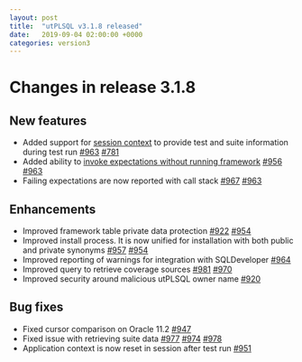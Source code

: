 ```yaml
---
layout: post
title:  "utPLSQL v3.1.8 released"
date:   2019-09-04 02:00:00 +0000
categories: version3
---
```


# Changes in release 3.1.8

## New features

- Added support for [session context](https://github.com/utPLSQL/utPLSQL/blob/v3.1.8/docs/userguide/annotations.md#sys_context) to provide test and suite information during test run [#963](https://github.com/utPLSQL/utPLSQL/issues/963) [#781](https://github.com/utPLSQL/utPLSQL/issues/781) 
- Added ability to [invoke expectations without running framework](https://github.com/utPLSQL/utPLSQL/blob/v3.1.8/docs/userguide/expectations.md#running-expectations-outside-utplsql-framework) [#956](https://github.com/utPLSQL/utPLSQL/issues/956) [#963](https://github.com/utPLSQL/utPLSQL/issues/963)
- Failing expectations are now reported with call stack [#967](https://github.com/utPLSQL/utPLSQL/issues/967) [#963](https://github.com/utPLSQL/utPLSQL/issues/963)

## Enhancements

- Improved framework table private data protection [#922](https://github.com/utPLSQL/utPLSQL/issues/922) [#954](https://github.com/utPLSQL/utPLSQL/issues/954)
- Improved install process. It is now unified for installation with both public and private synonyms [#957](https://github.com/utPLSQL/utPLSQL/issues/957) [#954](https://github.com/utPLSQL/utPLSQL/issues/954)
- Improved reporting of warnings for integration with SQLDeveloper [#964](https://github.com/utPLSQL/utPLSQL/issues/964)
- Improved query to retrieve coverage sources [#981](https://github.com/utPLSQL/utPLSQL/issues/981) [#970](https://github.com/utPLSQL/utPLSQL/issues/970)
- Improved security around malicious utPLSQL owner name [#920](https://github.com/utPLSQL/utPLSQL/issues/920)

## Bug fixes

- Fixed cursor comparison on Oracle 11.2 [#947](https://github.com/utPLSQL/utPLSQL/issues/947) 
- Fixed issue with retrieving suite data [#977](https://github.com/utPLSQL/utPLSQL/issues/977) [#974](https://github.com/utPLSQL/utPLSQL/issues/974) [#978](https://github.com/utPLSQL/utPLSQL/issues/978)
- Application context is now reset in session after test run [#951](https://github.com/utPLSQL/utPLSQL/issues/951)

